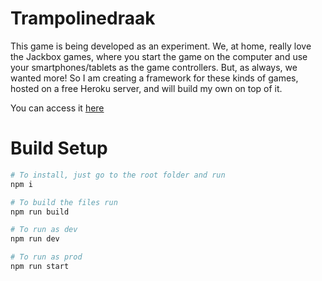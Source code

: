 # Trampolinedraak

This game is being developed as an experiment. We, at home, really love the Jackbox games, where you start the game on the computer and use your smartphones/tablets as the game controllers. But, as always, we wanted more! So I am creating a framework for these kinds of games, hosted on a free Heroku server, and will build my own on top of it.

You can access it [here](https://medium.com/@gdomaradzki/how-to-make-a-simple-multiplayer-online-car-game-with-javascript-89d47908f995)

# Build Setup
```bash
# To install, just go to the root folder and run
npm i

# To build the files run
npm run build

# To run as dev
npm run dev

# To run as prod
npm run start
```
